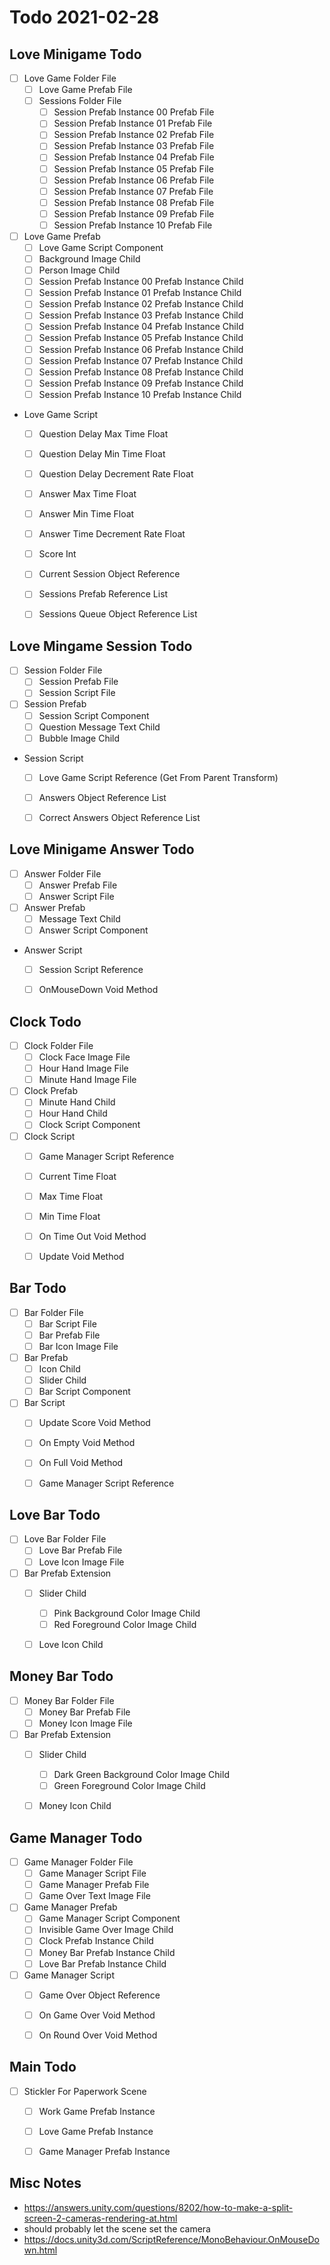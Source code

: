 






# Todo 2021-02-28







## Love Minigame Todo
- [ ] Love Game Folder File
	- [ ] Love Game Prefab File
	- [ ] Sessions Folder File
		- [ ] Session Prefab Instance 00 Prefab File
		- [ ] Session Prefab Instance 01 Prefab File
		- [ ] Session Prefab Instance 02 Prefab File
		- [ ] Session Prefab Instance 03 Prefab File
		- [ ] Session Prefab Instance 04 Prefab File
		- [ ] Session Prefab Instance 05 Prefab File
		- [ ] Session Prefab Instance 06 Prefab File
		- [ ] Session Prefab Instance 07 Prefab File
		- [ ] Session Prefab Instance 08 Prefab File
		- [ ] Session Prefab Instance 09 Prefab File
		- [ ] Session Prefab Instance 10 Prefab File
- [ ] Love Game Prefab
	- [ ] Love Game Script Component
	- [ ] Background Image Child
	- [ ] Person Image Child
	- [ ] Session Prefab Instance 00 Prefab Instance Child
	- [ ] Session Prefab Instance 01 Prefab Instance Child
	- [ ] Session Prefab Instance 02 Prefab Instance Child
	- [ ] Session Prefab Instance 03 Prefab Instance Child
	- [ ] Session Prefab Instance 04 Prefab Instance Child
	- [ ] Session Prefab Instance 05 Prefab Instance Child
	- [ ] Session Prefab Instance 06 Prefab Instance Child
	- [ ] Session Prefab Instance 07 Prefab Instance Child
	- [ ] Session Prefab Instance 08 Prefab Instance Child
	- [ ] Session Prefab Instance 09 Prefab Instance Child
	- [ ] Session Prefab Instance 10 Prefab Instance Child
- Love Game Script
	- [ ] Question Delay Max Time Float
	- [ ] Question Delay Min Time Float
	- [ ] Question Delay Decrement Rate Float
	- [ ] Answer Max Time Float
	- [ ] Answer Min Time Float
	- [ ] Answer Time Decrement Rate Float
	- [ ] Score Int
	- [ ] Current Session Object Reference
	- [ ] Sessions Prefab Reference List
	- [ ] Sessions Queue Object Reference List







## Love Mingame Session Todo
- [ ] Session Folder File
	- [ ] Session Prefab File
	- [ ] Session Script File
- [ ] Session Prefab
	- [ ] Session Script Component
	- [ ] Question Message Text Child
	- [ ] Bubble Image Child
- Session Script
	- [ ] Love Game Script Reference (Get From Parent Transform)
	- [ ] Answers Object Reference List
	- [ ] Correct Answers Object Reference List







## Love Minigame Answer Todo
- [ ] Answer Folder File
	- [ ] Answer Prefab File
	- [ ] Answer Script File
- [ ] Answer Prefab
	- [ ] Message Text Child
	- [ ] Answer Script Component
- Answer Script
	- [ ] Session Script Reference
	- [ ] OnMouseDown Void Method








## Clock Todo
- [ ] Clock Folder File
	- [ ] Clock Face Image File
	- [ ] Hour Hand Image File
	- [ ] Minute Hand Image File
- [ ] Clock Prefab
	- [ ] Minute Hand Child
	- [ ] Hour Hand Child
	- [ ] Clock Script Component
- [ ] Clock Script
	- [ ] Game Manager Script Reference
	- [ ] Current Time Float
	- [ ] Max Time Float
	- [ ] Min Time Float
	- [ ] On Time Out Void Method
	- [ ] Update Void Method








## Bar Todo
- [ ] Bar Folder File
	- [ ] Bar Script File
	- [ ] Bar Prefab File
	- [ ] Bar Icon Image File
- [ ] Bar Prefab
	- [ ] Icon Child
	- [ ] Slider Child
	- [ ] Bar Script Component
- [ ] Bar Script
	- [ ] Update Score Void Method
	- [ ] On Empty Void Method
	- [ ] On Full Void Method
	- [ ] Game Manager Script Reference







## Love Bar Todo
- [ ] Love Bar Folder File
	- [ ] Love Bar Prefab File
	- [ ] Love Icon Image File
- [ ] Bar Prefab Extension
	- [ ] Slider Child
		- [ ] Pink Background Color Image Child
		- [ ] Red Foreground Color Image Child
	- [ ] Love Icon Child








## Money Bar Todo
- [ ] Money Bar Folder File
	- [ ] Money Bar Prefab File
	- [ ] Money Icon Image File
- [ ] Bar Prefab Extension
	- [ ] Slider Child
		- [ ] Dark Green Background Color Image Child
		- [ ] Green Foreground Color Image Child
	- [ ] Money Icon Child






## Game Manager Todo
- [ ] Game Manager Folder File
	- [ ] Game Manager Script File
	- [ ] Game Manager Prefab File
	- [ ] Game Over Text Image File
- [ ] Game Manager Prefab
	- [ ] Game Manager Script Component
	- [ ] Invisible Game Over Image Child
	- [ ] Clock Prefab Instance Child
	- [ ] Money Bar Prefab Instance Child
	- [ ] Love Bar Prefab Instance Child
- [ ] Game Manager Script
	- [ ] Game Over Object Reference
	- [ ] On Game Over Void Method
	- [ ] On Round Over Void Method





## Main Todo
- [ ] Stickler For Paperwork Scene
	- [ ] Work Game Prefab Instance
	- [ ] Love Game Prefab Instance
	- [ ] Game Manager Prefab Instance






## Misc Notes
- https://answers.unity.com/questions/8202/how-to-make-a-split-screen-2-cameras-rendering-at.html
- should probably let the scene set the camera
- https://docs.unity3d.com/ScriptReference/MonoBehaviour.OnMouseDown.html








